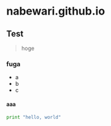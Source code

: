 # nabewari.github.io

## Test
> hoge

### fuga
- a
- b
- c

#### aaa
```python
print "hello, world"
```
